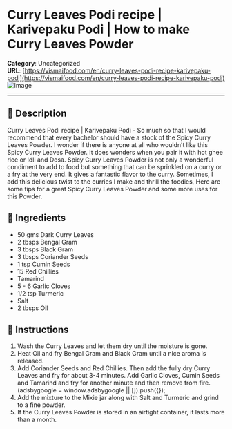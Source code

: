 # Curry Leaves Podi recipe | Karivepaku Podi | How to make Curry Leaves Powder

**Category**: Uncategorized  
**URL**: [https://vismaifood.com/en/curry-leaves-podi-recipe-karivepaku-podi](https://vismaifood.com/en/curry-leaves-podi-recipe-karivepaku-podi)  
![Image](https://vismaifood.com/storage/app/uploads/public/347/b04/7b3/thumb__1200_0_0_0_auto.jpg)

---

## 📝 Description
Curry Leaves Podi recipe | Karivepaku Podi - So much so that I would recommend that every bachelor should have a stock of the Spicy Curry Leaves Powder. I wonder if there is anyone at all who wouldn’t like this Spicy Curry Leaves Powder. It does wonders when you pair it with hot ghee rice or Idli and Dosa. Spicy Curry Leaves Powder is not only a wonderful condiment to add to food but something that can be sprinkled on a curry or a fry at the very end. It gives a fantastic flavor to the curry. Sometimes, I add this delicious twist to the curries I make and thrill the foodies, Here are some tips for a great Spicy Curry Leaves Powder and some more uses for this Powder.



## 🧂 Ingredients
- 50 gms Dark Curry Leaves
- 2 tbsps Bengal Gram
- 3 tbsps Black Gram
- 3 tbsps Coriander Seeds
- 1 tsp Cumin Seeds
- 15 Red Chillies
- Tamarind
- 5 - 6 Garlic Cloves
- 1/2 tsp Turmeric
- Salt
- 2 tbsps Oil

## 🍳 Instructions
1. Wash the Curry Leaves and let them dry until the moisture is gone.
2. Heat Oil and fry Bengal Gram and Black Gram until a nice aroma is released.
3. Add Coriander Seeds and Red Chillies. Then add the fully dry Curry Leaves and fry for about 3-4 minutes. Add Garlic Cloves, Cumin Seeds and Tamarind and fry for another minute and then remove from fire. (adsbygoogle = window.adsbygoogle || []).push({});
4. Add the mixture to the Mixie jar along with Salt and Turmeric and grind to a fine powder.
5. If the Curry Leaves Powder is stored in an airtight container, it lasts more than a month.


